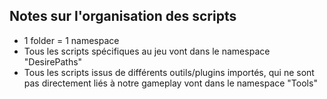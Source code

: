 ## Notes sur l'organisation des scripts

- 1 folder = 1 namespace
- Tous les scripts spécifiques au jeu vont dans le namespace "DesirePaths"
- Tous les scripts issus de différents outils/plugins importés, qui ne sont pas directement liés à notre gameplay vont dans le namespace "Tools"